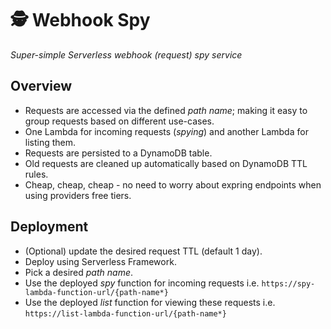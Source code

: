 # 🕵️ Webhook Spy

_Super-simple Serverless webhook (request) spy service_

## Overview

- Requests are accessed via the defined _path name_; making it easy to group requests based on different use-cases.
- One Lambda for incoming requests (_spying_) and another Lambda for listing them.
- Requests are persisted to a DynamoDB table.
- Old requests are cleaned up automatically based on DynamoDB TTL rules.
- Cheap, cheap, cheap - no need to worry about expring endpoints when using providers free tiers.

## Deployment

- (Optional) update the desired request TTL (default 1 day).
- Deploy using Serverless Framework.
- Pick a desired _path name_.
- Use the deployed _spy_ function for incoming requests i.e. `https://spy-lambda-function-url/{path-name*}`
- Use the deployed _list_ function for viewing these requests i.e. `https://list-lambda-function-url/{path-name*}`
